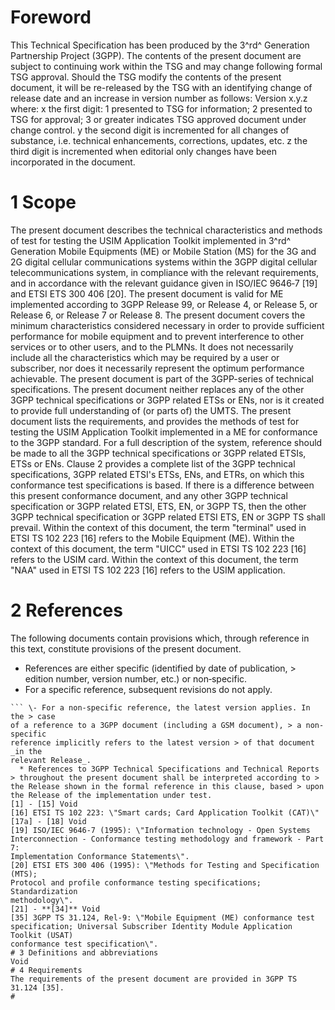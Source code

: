 # Foreword
This Technical Specification has been produced by the 3^rd^ Generation
Partnership Project (3GPP).
The contents of the present document are subject to continuing work within the
TSG and may change following formal TSG approval. Should the TSG modify the
contents of the present document, it will be re-released by the TSG with an
identifying change of release date and an increase in version number as
follows:
Version x.y.z
where:
x the first digit:
1 presented to TSG for information;
2 presented to TSG for approval;
3 or greater indicates TSG approved document under change control.
y the second digit is incremented for all changes of substance, i.e. technical
enhancements, corrections, updates, etc.
z the third digit is incremented when editorial only changes have been
incorporated in the document.
# 1 Scope
The present document describes the technical characteristics and methods of
test for testing the USIM Application Toolkit implemented in 3^rd^ Generation
Mobile Equipments (ME) or Mobile Station (MS) for the 3G and 2G digital
cellular communications systems within the 3GPP digital cellular
telecommunications system, in compliance with the relevant requirements, and
in accordance with the relevant guidance given in ISO/IEC 9646‑7 [19] and ETSI
ETS 300 406 [20].
The present document is valid for ME implemented according to 3GPP Release 99,
or Release 4, or Release 5, or Release 6, or Release 7 or Release 8.
The present document covers the minimum characteristics considered necessary
in order to provide sufficient performance for mobile equipment and to prevent
interference to other services or to other users, and to the PLMNs.
It does not necessarily include all the characteristics which may be required
by a user or subscriber, nor does it necessarily represent the optimum
performance achievable.
The present document is part of the 3GPP-series of technical specifications.
The present document neither replaces any of the other 3GPP technical
specifications or 3GPP related ETSs or ENs, nor is it created to provide full
understanding of (or parts of) the UMTS. The present document lists the
requirements, and provides the methods of test for testing the USIM
Application Toolkit implemented in a ME for conformance to the 3GPP standard.
For a full description of the system, reference should be made to all the 3GPP
technical specifications or 3GPP related ETSIs, ETSs or ENs. Clause 2 provides
a complete list of the 3GPP technical specifications, 3GPP related ETSI\'s
ETSs, ENs, and ETRs, on which this conformance test specifications is based.
If there is a difference between this present conformance document, and any
other 3GPP technical specification or 3GPP related ETSI, ETS, EN, or 3GPP TS,
then the other 3GPP technical specification or 3GPP related ETSI ETS, EN or
3GPP TS shall prevail.
Within the context of this document, the term \"terminal\" used in ETSI TS 102
223 [16] refers to the Mobile Equipment (ME).
Within the context of this document, the term \"UICC\" used in ETSI TS 102 223
[16] refers to the USIM card.
Within the context of this document, the term \"NAA\" used in ETSI TS 102 223
[16] refers to the USIM application.
# 2 References
The following documents contain provisions which, through reference in this
text, constitute provisions of the present document.
  * References are either specific (identified by date of publication, > edition number, version number, etc.) or non‑specific.
  * For a specific reference, subsequent revisions do not apply.
```{=html}
``` \- For a non-specific reference, the latest version applies. In the > case
of a reference to a 3GPP document (including a GSM document), > a non-specific
reference implicitly refers to the latest version > of that document _in the
relevant Release_.
  * References to 3GPP Technical Specifications and Technical Reports > throughout the present document shall be interpreted according to > the Release shown in the formal reference in this clause, based > upon the Release of the implementation under test.
[1] - [15] Void
[16] ETSI TS 102 223: \"Smart cards; Card Application Toolkit (CAT)\"
[17a] - [18] Void
[19] ISO/IEC 9646‑7 (1995): \"Information technology - Open Systems
Interconnection - Conformance testing methodology and framework - Part 7:
Implementation Conformance Statements\".
[20] ETSI ETS 300 406 (1995): \"Methods for Testing and Specification (MTS);
Protocol and profile conformance testing specifications; Standardization
methodology\".
[21] - **[34]** Void
[35] 3GPP TS 31.124, Rel-9: \"Mobile Equipment (ME) conformance test
specification; Universal Subscriber Identity Module Application Toolkit (USAT)
conformance test specification\".
# 3 Definitions and abbreviations
Void
# 4 Requirements
The requirements of the present document are provided in 3GPP TS 31.124 [35].
#